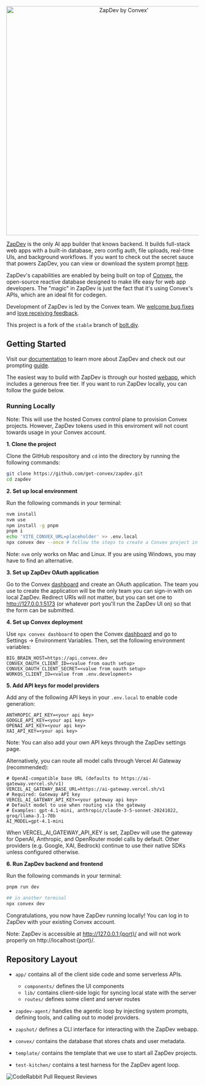 <p align="center">
  <picture>
    <source media="(prefers-color-scheme: dark)" srcset="https://zapdev.convex.dev/github-header-dark.svg">
    <img alt="ZapDev by Convex'" src="https://zapdev.convex.dev/github-header-light.svg" width="600">
  </picture>
</p>

[ZapDev](https://zapdev.convex.dev) is the only AI app builder that knows backend. It builds full-stack web apps with a built-in database, zero config auth, file uploads,
real-time UIs, and background workflows. If you want to check out the secret sauce that powers ZapDev, you can view or download the system prompt [here](https://github.com/get-convex/zapdev/releases/latest).

ZapDev's capabilities are enabled by being built on top of [Convex](https://convex.dev), the open-source reactive database designed to make life easy for web app developers. The "magic" in ZapDev is just the fact that it's using Convex's APIs, which are an ideal fit for codegen.

Development of ZapDev is led by the Convex team. We
[welcome bug fixes](./CONTRIBUTING.md) and
[love receiving feedback](https://discord.gg/convex).

This project is a fork of the `stable` branch of [bolt.diy](https://github.com/stackblitz-labs/bolt.diy).

## Getting Started

Visit our [documentation](https://docs.convex.dev/zapdev) to learn more about ZapDev and check out our prompting [guide](https://stack.convex.dev/chef-cookbook-tips-working-with-ai-app-builders).

The easiest way to build with ZapDev is through our hosted [webapp](https://zapdev.convex.dev), which includes a generous free tier. If you want to
run ZapDev locally, you can follow the guide below.

### Running Locally

Note: This will use the hosted Convex control plane to provision Convex projects. However, ZapDev tokens used in this enviroment will not count towards usage in your Convex account.

**1. Clone the project**

Clone the GitHub respository and `cd` into the directory by running the following commands:

```bash
git clone https://github.com/get-convex/zapdev.git
cd zapdev
```

**2. Set up local environment**

Run the following commands in your terminal:

```bash
nvm install
nvm use
npm install -g pnpm
pnpm i
echo 'VITE_CONVEX_URL=placeholder' >> .env.local
npx convex dev --once # follow the steps to create a Convex project in your team
```

Note: `nvm` only works on Mac and Linux. If you are using Windows, you may have to find an alternative.

**3. Set up ZapDev OAuth application**

Go to the Convex [dashboard](https://dashboard.convex.dev/team/settings/applications/oauth-apps) and create an OAuth application. The team you use to create the application will be the only team you can sign-in with on local ZapDev. Redirect URIs will not matter, but you can set one to http://127.0.0.1:5173 (or whatever port you'll run the ZapDev UI on) so that the form can be submitted.

**4. Set up Convex deployment**

Use `npx convex dashboard` to open the Convex [dashboard](https://dashboard.convex.dev) and go to Settings → Environment Variables. Then, set the following environment variables:

```env
BIG_BRAIN_HOST=https://api.convex.dev
CONVEX_OAUTH_CLIENT_ID=<value from oauth setup>
CONVEX_OAUTH_CLIENT_SECRET=<value from oauth setup>
WORKOS_CLIENT_ID=<value from .env.development>
```

**5. Add API keys for model providers**

Add any of the following API keys in your `.env.local` to enable code generation:

```env
ANTHROPIC_API_KEY=<your api key>
GOOGLE_API_KEY=<your api key>
OPENAI_API_KEY=<your api key>
XAI_API_KEY=<your api key>
```

Note: You can also add your own API keys through the ZapDev settings page.

Alternatively, you can route all model calls through Vercel AI Gateway (recommended):

```env
# OpenAI-compatible base URL (defaults to https://ai-gateway.vercel.sh/v1)
VERCEL_AI_GATEWAY_BASE_URL=https://ai-gateway.vercel.sh/v1
# Required: Gateway API key
VERCEL_AI_GATEWAY_API_KEY=<your gateway api key>
# Default model to use when routing via the gateway
# Examples: gpt-4.1-mini, anthropic/claude-3-5-sonnet-20241022, groq/llama-3.1-70b
AI_MODEL=gpt-4.1-mini
```

When VERCEL_AI_GATEWAY_API_KEY is set, ZapDev will use the gateway for OpenAI, Anthropic, and OpenRouter model calls by default. Other providers (e.g. Google, XAI, Bedrock) continue to use their native SDKs unless configured otherwise.

**6. Run ZapDev backend and frontend**

Run the following commands in your terminal:

```bash
pnpm run dev

## in another terminal
npx convex dev
```

Congratulations, you now have ZapDev running locally! You can log in to ZapDev with your existing Convex account.

Note: ZapDev is accessible at http://127.0.0.1:{port}/ and will not work properly on http://localhost:{port}/.

## Repository Layout

- `app/` contains all of the client side code and some serverless APIs.

  - `components/` defines the UI components
  - `lib/` contains client-side logic for syncing local state with the server
  - `routes/` defines some client and server routes

- `zapdev-agent/` handles the agentic loop by injecting system prompts, defining tools, and calling out to model providers.

- `zapshot/` defines a CLI interface for interacting with the ZapDev webapp.

- `convex/` contains the database that stores chats and user metadata.

- `template/` contains the template that we use to start all ZapDev projects.

- `test-kitchen/` contains a test harness for the ZapDev agent loop.

![CodeRabbit Pull Request Reviews](https://img.shields.io/coderabbit/prs/github/otdoges/zapdev-2?utm_source=oss&utm_medium=github&utm_campaign=otdoges%2Fzapdev-2&labelColor=171717&color=FF570A&link=https%3A%2F%2Fcoderabbit.ai&label=CodeRabbit+Reviews)

